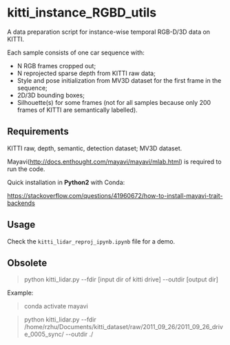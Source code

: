 # kitti_instance_RGBD_utils

A data preparation script for instance-wise temporal RGB-D/3D data on KITTI.

Each sample consists of one car sequence with:
- N RGB frames cropped out;
- N reprojected sparse depth from KITTI raw data;
- Style and pose initialization from MV3D dataset for the first frame in the sequence;
- 2D/3D bounding boxes;
- Silhouette(s) for some frames (not for all samples because only 200 frames of KITTI are semantically labelled).

## Requirements    

KITTI raw, depth, semantic, detection dataset; MV3D dataset.

Mayavi(http://docs.enthought.com/mayavi/mayavi/mlab.html) is required to run the code.

Quick installation in **Python2** with Conda:

https://stackoverflow.com/questions/41960672/how-to-install-mayavi-trait-backends

## Usage

Check the ``kitti_lidar_reproj_ipynb.ipynb`` file for a demo.

## Obsolete

> python kitti_lidar.py --fdir [input dir of kitti drive] --outdir [output dir]

Example: 

> conda activate mayavi

> python kitti_lidar.py --fdir /home/rzhu/Documents/kitti_dataset/raw/2011_09_26/2011_09_26_drive_0005_sync/ --outdir ./
